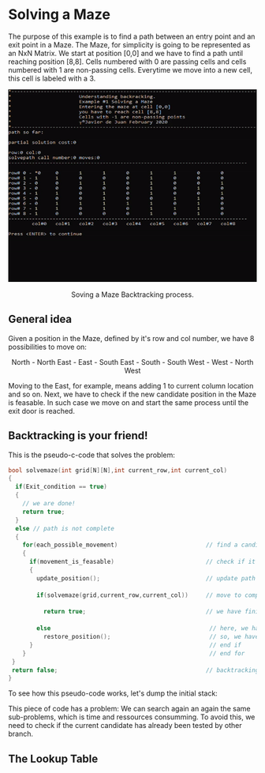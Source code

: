 # Solving a Maze

The purpose of this example is to find a path between an entry point and an exit point in a Maze.
The Maze, for simplicity is going to be represented as an NxN Matrix. We start at position [0,0] and we have to find a path until reaching position [8,8]. Cells numbered with 0 are passing cells and cells numbered with 1 are non-passing cells. Everytime we move into a new cell, this cell is labeled with a 3. 

<p align="center">
  <img width="520" height="390"  src="https://github.com/javierdejuan/backtracking-Tutorial/blob/master/solving%20a%20maze/solving%20a%20maze.gif">
</p>
<p align="center">
Soving a Maze Backtracking process.
</p>

## General idea

Given a position in the Maze, defined by it's row and col number, we have 8 possibilities to move on:
<p align="center">
North - North East - East - South East - South - South West - West - North West
  
</p>

Moving to the East, for example, means adding 1 to current column location and so on.
Next, we have to check if the new candidate position in the Maze is feasable. 
In such case we move on and start the same process until the exit door is reached.

## Backtracking is your friend!

This is the pseudo-c-code that solves the problem:
```c
bool solvemaze(int grid[N][N],int current_row,int current_col)
{
  if(Exit_condition == true)
  {
    // we are done!
    return true;
  }
  else // path is not complete
  {
    for(each_possible_movement)                         // find a candidate
    {
      if(movement_is_feasable)                          // check if it is feasable
      {
        update_position();                              // update path
        
        if(solvemaze(grid,current_row,current_col))     // move to complete path
  
          return true;                                  // we have finished!
       
        else                                             // here, we have reach a blocking point, we can't move
          restore_position();                            // so, we have to revert the last decision
      }                                                  // end if
    }                                                    // end for
 }
 return false;                                          // backtracking is trigger here
}
```

To see how this pseudo-code works, let's dump the initial stack:

This piece of code has a problem: We can search again an again the same sub-problems, which is time and ressources consumming. To avoid this, we need to check if the current candidate has already been tested by other branch.

## The Lookup Table



